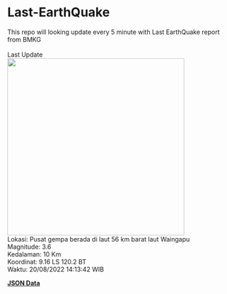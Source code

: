 # Last-EarthQuake
This repo will looking update every 5 minute with Last EarthQuake report from BMKG
<br>
<br>
Last Update
<br>
<img src="https://ews.bmkg.go.id/TEWS/data/20220820141342.mmi.jpg" width="400"/>
<br>
Lokasi: Pusat gempa berada di laut 56 km barat laut Waingapu <br>
Magnitude: 3.6 <br>
Kedalaman: 10 Km <br>
Koordinat: 9.16 LS 120.2 BT <br>
Waktu: 20/08/2022 14:13:42 WIB <br>

<a href="./data/data.json">**JSON Data**</a>
